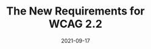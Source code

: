 ---
date: 2021-09-17
permalink: false
publisher: visionaustralia
tags:
  - accessibility
  - wcag
target_url: https://www.visionaustralia.org/services/digital-access/blog/the-new-requirements-for-wcag-2-2
title: The New Requirements for WCAG 2.2
---